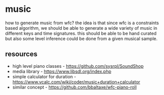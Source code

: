 # music

how to generate music from wfc? the idea is that since wfc is a constraints based algorithm,
we should be able to generate a wide variety of music in different keys and time signatures.
this should be able to be hand curated but also some level inference could be done from a 
given musical sample.

## resources

* high level piano classes - https://github.com/sysrpl/SoundShop
* media library - https://www.libsdl.org/index.php
* simple calculator for duration - https://www.vcalc.com/wiki/coder/music+duration+calculator
* similar concept - https://github.com/bbaltaxe/wfc-piano-roll